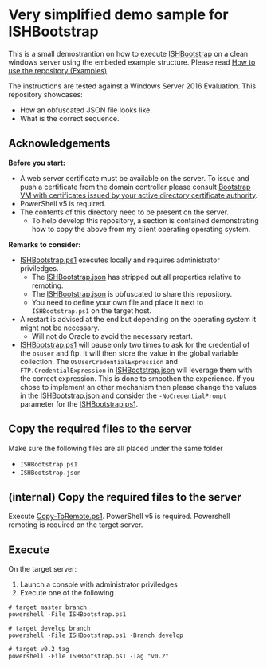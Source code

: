   # Very simplified demo sample for ISHBootstrap

This is a small demostrantion on how to execute [ISHBootstrap](https://github.com/Sarafian/ISHBootstrap) on a clean windows server using the embeded example structure. 
Please read [How to use the repository (Examples)](https://github.com/Sarafian/ISHBootstrap/blob/master/Topics/How%20to%20use%20the%20repository%20(Examples).md) 

The instructions are tested against a Windows Server 2016 Evaluation. 
This repository showcases:
- How an obfuscated JSON file looks like. 
- What is the correct sequence.

## Acknowledgements

**Before you start:** 
- A web server certificate must be available on the server. To issue and push a certificate from the domain controller please consult [Bootstrap VM with certificates issued by your active directory certificate authority](https://sarafian.github.io/post/powershell/active-directory-issue-certificate-for-vm/).
- PowerShell v5 is required.
- The contents of this directory need to be present on the server. 
  - To help develop this repository, a section is contained demonstrating how to copy the above from my client operating operating system. 

**Remarks to consider:** 
- [ISHBootstrap.ps1](ISHBootstrap.ps1) executes locally and requires administrator priviledges. 
  - The [ISHBootstrap.json](ISHBootstrap.json) has stripped out all properties relative to remoting.
  - The [ISHBootstrap.json](ISHBootstrap.json) is obfuscated to share this repository.
  - You need to define your own file and place it next to `ISHBootstrap.ps1` on the target host.
- A restart is advised at the end but depending on the operating system it might not be necessary.
  - Will not do Oracle to avoid the necessary restart.
- [ISHBootstrap.ps1](ISHBootstrap.ps1) will pause only two times to ask for the credential of the `osuser` and ftp. 
It will then store the value in the global variable collection. 
The `OSUserCredentialExpression` and `FTP.CredentialExpression` in [ISHBootstrap.json](ISHBootstrap.json) will leverage them with the correct expression. 
This is done to smoothen the experience. 
If you chose to implement an other mechanism then please change the values in the [ISHBootstrap.json](ISHBootstrap.json) and consider the `-NoCredentialPrompt` parameter for the [ISHBootstrap.ps1](ISHBootstrap.ps1).

## Copy the required files to the server

Make sure the following files are all placed under the same folder 

- `ISHBootstrap.ps1`
- `ISHBootstrap.json`

## (internal) Copy the required files to the server

Execute [Copy-ToRemote.ps1](Copy-ToRemote.ps1). PowerShell v5 is required. 
Powershell remoting is required on the target server.

## Execute

On the target server:

1. Launch a console with administrator priviledges
1. Execute one of the following 

```
# target master branch
powershell -File ISHBootstrap.ps1

# target develop branch
powershell -File ISHBootstrap.ps1 -Branch develop  

# target v0.2 tag
powershell -File ISHBootstrap.ps1 -Tag "v0.2"  
```